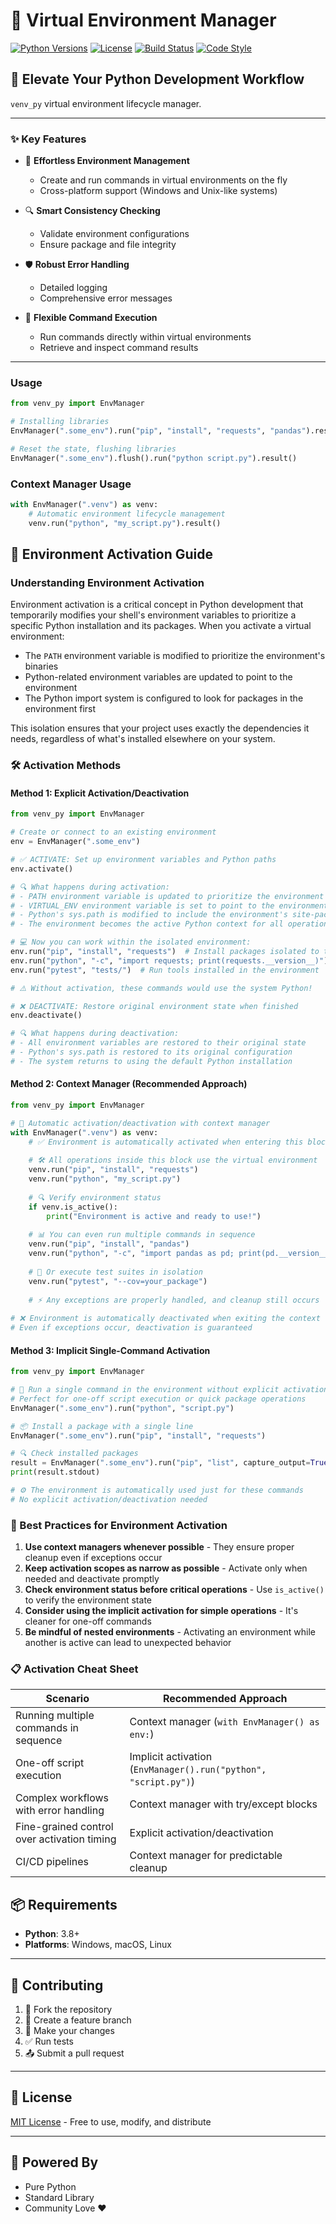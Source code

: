 # 🐍 Virtual Environment Manager

[![Python Versions](https://img.shields.io/badge/python-3.8%20%7C%203.9%20%7C%203.10%20%7C%203.11%20%7C%203.12-blue.svg)](https://pypi.org/project/virtual-env-manager/)
[![License](https://img.shields.io/badge/License-MIT-green.svg)](LICENSE)
[![Build Status](https://img.shields.io/badge/build-passing-brightgreen.svg)]()
[![Code Style](https://img.shields.io/badge/code%20style-black-000000.svg)](https://github.com/psf/black)

## 🌟 Elevate Your Python Development Workflow

`venv_py` virtual environment lifecycle manager.

---

### ✨ Key Features

- 🚀 **Effortless Environment Management**
  - Create and run commands in virtual environments on the fly
  - Cross-platform support (Windows and Unix-like systems)

- 🔍 **Smart Consistency Checking**
  - Validate environment configurations
  - Ensure package and file integrity

- 🛡️ **Robust Error Handling**
  - Detailed logging
  - Comprehensive error messages

- 🔧 **Flexible Command Execution**
  - Run commands directly within virtual environments
  - Retrieve and inspect command results

---
### Usage

```python
from venv_py import EnvManager

# Installing libraries
EnvManager(".some_env").run("pip", "install", "requests", "pandas").result()

# Reset the state, flushing libraries
EnvManager(".some_env").flush().run("python script.py").result()

```

### Context Manager Usage

```python
with EnvManager(".venv") as venv:
    # Automatic environment lifecycle management
    venv.run("python", "my_script.py").result()
```

## 🔌 Environment Activation Guide

### Understanding Environment Activation

Environment activation is a critical concept in Python development that temporarily modifies your shell's environment variables to prioritize a specific Python installation and its packages. When you activate a virtual environment:

- The `PATH` environment variable is modified to prioritize the environment's binaries
- Python-related environment variables are updated to point to the environment
- The Python import system is configured to look for packages in the environment first

This isolation ensures that your project uses exactly the dependencies it needs, regardless of what's installed elsewhere on your system.

### 🛠️ Activation Methods

#### Method 1: Explicit Activation/Deactivation

```python
from venv_py import EnvManager

# Create or connect to an existing environment
env = EnvManager(".some_env")

# ✅ ACTIVATE: Set up environment variables and Python paths
env.activate()

# 🔍 What happens during activation:
# - PATH environment variable is updated to prioritize the environment's bin directory
# - VIRTUAL_ENV environment variable is set to point to the environment root
# - Python's sys.path is modified to include the environment's site-packages
# - The environment becomes the active Python context for all operations

# 💻 Now you can work within the isolated environment:
env.run("pip", "install", "requests")  # Install packages isolated to this environment
env.run("python", "-c", "import requests; print(requests.__version__)")  # Use the installed package
env.run("pytest", "tests/")  # Run tools installed in the environment

# ⚠️ Without activation, these commands would use the system Python!

# ❌ DEACTIVATE: Restore original environment state when finished
env.deactivate()

# 🔍 What happens during deactivation:
# - All environment variables are restored to their original state
# - Python's sys.path is restored to its original configuration
# - The system returns to using the default Python installation
```

#### Method 2: Context Manager (Recommended Approach)

```python
from venv_py import EnvManager

# 🔄 Automatic activation/deactivation with context manager
with EnvManager(".venv") as venv:
    # ✅ Environment is automatically activated when entering this block
    
    # 🛠️ All operations inside this block use the virtual environment
    venv.run("pip", "install", "requests")
    venv.run("python", "my_script.py")
    
    # 🔍 Verify environment status
    if venv.is_active():
        print("Environment is active and ready to use!")
        
    # 📊 You can even run multiple commands in sequence
    venv.run("pip", "install", "pandas")
    venv.run("python", "-c", "import pandas as pd; print(pd.__version__)")
    
    # 🧪 Or execute test suites in isolation
    venv.run("pytest", "--cov=your_package")
    
    # ⚡ Any exceptions are properly handled, and cleanup still occurs
    
# ❌ Environment is automatically deactivated when exiting the context
# Even if exceptions occur, deactivation is guaranteed
```

#### Method 3: Implicit Single-Command Activation

```python
from venv_py import EnvManager

# 🚀 Run a single command in the environment without explicit activation
# Perfect for one-off script execution or quick package operations
EnvManager(".some_env").run("python", "script.py")

# 📦 Install a package with a single line
EnvManager(".some_env").run("pip", "install", "requests")

# 🔍 Check installed packages
result = EnvManager(".some_env").run("pip", "list", capture_output=True)
print(result.stdout)

# ⚙️ The environment is automatically used just for these commands
# No explicit activation/deactivation needed
```

### 🌟 Best Practices for Environment Activation

1. **Use context managers whenever possible** - They ensure proper cleanup even if exceptions occur
2. **Keep activation scopes as narrow as possible** - Activate only when needed and deactivate promptly
3. **Check environment status before critical operations** - Use `is_active()` to verify the environment state
4. **Consider using the implicit activation for simple operations** - It's cleaner for one-off commands
5. **Be mindful of nested environments** - Activating an environment while another is active can lead to unexpected behavior

### 📋 Activation Cheat Sheet

| Scenario | Recommended Approach |
|----------|---------------------|
| Running multiple commands in sequence | Context manager (`with EnvManager() as env:`) |
| One-off script execution | Implicit activation (`EnvManager().run("python", "script.py")`) |
| Complex workflows with error handling | Context manager with try/except blocks |
| Fine-grained control over activation timing | Explicit activation/deactivation |
| CI/CD pipelines | Context manager for predictable cleanup |

## 📦 Requirements

- **Python**: 3.8+
- **Platforms**: Windows, macOS, Linux

---

## 🤝 Contributing

1. 🍴 Fork the repository
2. 🌿 Create a feature branch
3. 🔨 Make your changes
4. ✅ Run tests
5. 📤 Submit a pull request

---

## 📄 License

[MIT License](LICENSE) - Free to use, modify, and distribute

---

## 🌈 Powered By

- Pure Python
- Standard Library
- Community Love ❤️
